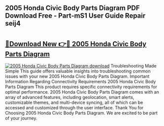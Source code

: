 ## 2005 Honda Civic Body Parts Diagram PDF Download Free - Part-mS1 User Guide Repair seij4

# <h2><a href="http://dfqtkcn.blite.top/?on=2005+Honda+Civic+Body+Parts+Diagram">🔗Download New 👉🔴 2005 Honda Civic Body Parts Diagram</a></h2>

[![2005 Honda Civic Body Parts Diagram download](https://i.imgur.com/lujVjoI.png)](http://dfqtkcn.blite.top/?on=2005+Honda+Civic+Body+Parts+Diagram)
Troubleshooting Made Simple This guide offers valuable insights into troubleshooting common issues with your new 2005 Honda Civic Body Parts Diagram. Important Information Regarding Connectivity Requirements 2005 Honda Civic Body Parts Diagram This product requires specific connectivity requirements for optimal performance. 2005 Honda Civic Body Parts Diagram comes with an array of advanced features, including geolocation, smart alerts, customizable themes, and multi-device syncing, all of which can be accessed and customized through the user interface. Thank You for Choosing 2005 Honda Civic Body Parts Diagram. We are excited to be part of your journey.
